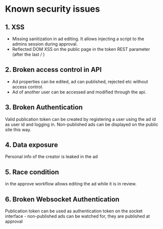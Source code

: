 # Known security issues

## 1. XSS
- Missing sanitization in ad editing. It allows injecting a script to the admins session during approval.
- Reflected DOM XSS on the public page in the token REST parameter (after the last / )

## 2. Broken access control in API
- Ad properties can be edited, ad can published, rejected etc without access control.
- Ad of another user can be accessed and modified through the api.

## 3. Broken Authentication
Valid publication token can be created by registering a user using the ad id as user id and logging in. Non-published ads can be displayed on the public site this way.

## 4. Data exposure
Personal info of the creator is leaked in the ad

## 5. Race condition
in the approve workflow allows editing the ad while it is in review.

## 6. Broken Websocket Authentication
Publication token can be used as authentication token on the socket interface - non-published ads can be watched for, they are published at approval

